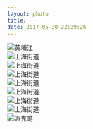 ```yaml
---
layout: photo
title: 
date: 2017-05-30 22:39:26
---
```

<div class="container">
	<div class="row">
		<div class="col-md-4 column">
			<img alt="黄埔江" src="http://oqsovnm36.bkt.clouddn.com/%E9%BB%84%E6%B5%A6%E6%B1%9F.jpg" />
		</div>
		<div class="col-md-4 column">
			<img alt="上海街道" src="http://oqsovnm36.bkt.clouddn.com/%E4%B8%8A%E6%B5%B7%E8%A1%97%E9%81%93%20%281%29.jpg" />
		</div>
		<div class="col-md-4 column">
			<img alt="上海街道" src="http://oqsovnm36.bkt.clouddn.com/%E4%B8%8A%E6%B5%B7%E8%A1%97%E9%81%93%20%286%29.jpg" />
		</div>
				<div class="col-md-4 column">
			<img alt="上海街道" src="http://oqsovnm36.bkt.clouddn.com/%E4%B8%8A%E6%B5%B7%E8%A1%97%E9%81%93%20%285%29.jpg" />
		</div>
				<div class="col-md-4 column">
			<img alt="上海街道" src="http://oqsovnm36.bkt.clouddn.com/%E4%B8%8A%E6%B5%B7%E8%A1%97%E9%81%93%20%283%29.jpg" />
		</div>
				<div class="col-md-4 column">
			<img alt="上海街道" src="http://oqsovnm36.bkt.clouddn.com/%E4%B8%8A%E6%B5%B7%E8%A1%97%E9%81%93.jpg" />
		</div>
				<div class="col-md-4 column">
			<img alt="上海街道" src="http://oqsovnm36.bkt.clouddn.com/%E4%B8%8A%E6%B5%B7%E8%A1%97%E9%81%93%20%287%29.jpg" />
		</div>
						<div class="col-md-4 column">
			<img alt="上海街道" src="http://oqsovnm36.bkt.clouddn.com/%E4%B8%8A%E6%B5%B7%E8%A1%97%E9%81%93%20%282%29.jpg" />
		</div>
						<div class="col-md-4 column">
			<img alt="派克笔" src="http://oqsovnm36.bkt.clouddn.com/%E4%B8%8A%E6%B5%B7%E8%A1%97%E9%81%93%20%282%29.jpg" />
		</div>
	</div>
</div>